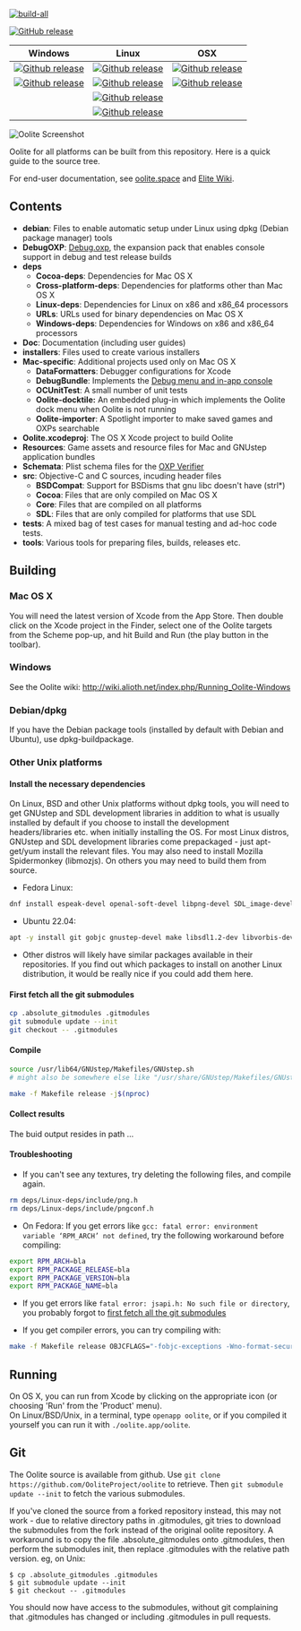 [![build-all](https://github.com/OoliteProject/oolite/actions/workflows/build-all.yml/badge.svg)](https://github.com/OoliteProject/oolite/actions/workflows/build-all.yml)

[![GitHub release](https://img.shields.io/github/release/OoliteProject/Oolite.svg)](https://github.com/OoliteProject/Oolite/releases/latest)
     

| Windows             | Linux               | OSX            |
|---------------------|---------------------|----------------|
| [![Github release](https://img.shields.io/github/downloads/OoliteProject/Oolite/latest/Oolite-1.90_x64.exe.svg)](https://github.com/OoliteProject/oolite/releases/latest) | [![Github release](https://img.shields.io/github/downloads/OoliteProject/Oolite/latest/oolite-1.90.linux-x86_64.tgz.svg)](https://github.com/OoliteProject/oolite/releases/latest) | [![Github release](https://img.shields.io/github/downloads/OoliteProject/Oolite/latest/oolite-1.90.zip.svg)](https://github.com/OoliteProject/oolite/releases/latest) |
[![Github release](https://img.shields.io/github/downloads/OoliteProject/Oolite/latest/Oolite-1.90_x86.exe.svg)](https://github.com/OoliteProject/oolite/releases/latest)| [![Github release](https://img.shields.io/github/downloads/OoliteProject/Oolite/latest/oolite-1.90.linux-x86.tgz.svg)](https://github.com/OoliteProject/oolite/releases/latest) | [![Github release](https://img.shields.io/github/downloads/OoliteProject/Oolite/latest/Oolite-1.90-Mac-TestRelease.zip.svg)](https://github.com/OoliteProject/oolite/releases/latest) |
| | [![Github release](https://img.shields.io/github/downloads/OoliteProject/Oolite/latest/oolite-1.90-test.linux-x86_64.tgz.svg)](https://github.com/OoliteProject/oolite/releases/latest) | |
| | [![Github release](https://img.shields.io/github/downloads/OoliteProject/Oolite/latest/oolite-1.90-test.linux-x86.tgz.svg)](https://github.com/OoliteProject/oolite/releases/latest) | |

![Oolite Screenshot](http://oolite.space/images/gallery/large/another_commander-210210_LeavingCoriolisAgain.png)

Oolite for all platforms can be built from this repository. Here is a quick
guide to the source tree.
 
For end-user documentation, see [oolite.space](http://www.oolite.space/) and
[Elite Wiki](http://wiki.alioth.net/index.php/Oolite_Main_Page).

## Contents
- **debian**:  Files to enable automatic setup under Linux using dpkg (Debian package manager) tools
- **DebugOXP**:  [Debug.oxp](http://wiki.alioth.net/index.php/Debug_OXP), the expansion pack that enables console support in debug and test release builds
- **deps**
   - **Cocoa-deps**:  Dependencies for Mac OS X
   - **Cross-platform-deps**:  Dependencies for platforms other than Mac OS X
   - **Linux-deps**:  Dependencies for Linux on x86 and x86_64 processors
   - **URLs**:  URLs used for binary dependencies on Mac OS X
   - **Windows-deps**:  Dependencies for Windows on x86 and x86_64 processors
- **Doc**:  Documentation (including user guides)
- **installers**:  Files used to create various installers
- **Mac-specific**:  Additional projects used only on Mac OS X
   - **DataFormatters**:  Debugger configurations for Xcode
   - **DebugBundle**:  Implements the [Debug menu and in-app console](http://wiki.alioth.net/index.php/Debug_OXP#Mac_OS_X-specific_features)
   - **OCUnitTest**:  A small number of unit tests
   - **Oolite-docktile:**  An embedded plug-in which implements the Oolite dock menu when Oolite is not running
   - **Oolite-importer**:  A Spotlight importer to make saved games and OXPs searchable
- **Oolite.xcodeproj**:  The OS X Xcode project to build Oolite
- **Resources**:  Game assets and resource files for Mac and GNUstep application bundles
- **Schemata**:  Plist schema files for the [OXP Verifier](http://wiki.alioth.net/index.php/OXP_howto#OXP_Verifier)
- **src**:  Objective-C and C sources, incuding header files
   - **BSDCompat**:  Support for BSDisms that gnu libc doesn't have (strl*)
   - **Cocoa**:  Files that are only compiled on Mac OS X
   - **Core**:  Files that are compiled on all platforms
   - **SDL**:  Files that are only compiled for platforms that use SDL
- **tests**:  A mixed bag of test cases for manual testing and ad-hoc code tests.
- **tools**:  Various tools for preparing files, builds, releases etc.

## Building
### Mac OS X
You will need the latest version of Xcode from the App Store.
Then double click on the Xcode project in the Finder, select one of the Oolite
targets from the Scheme pop-up, and hit Build and Run (the play button in the
toolbar).

### Windows
See the Oolite wiki:
http://wiki.alioth.net/index.php/Running_Oolite-Windows

### Debian/dpkg

If you have the Debian package tools (installed by default with
Debian and Ubuntu), use dpkg-buildpackage.

### Other Unix platforms

#### Install the necessary dependencies

On Linux, BSD and other Unix platforms without dpkg tools, you will need to
get GNUstep and SDL development libraries in addition to what is usually
installed by default if you choose to install the development
headers/libraries etc. when initially installing the OS. For most Linux
distros, GNUstep and SDL development libraries come prepackaged - just
apt-get/yum install the relevant files. You may also need to install Mozilla
Spidermonkey (libmozjs). On others you may need to build them from source.

- Fedora Linux:
```bash
dnf install espeak-devel openal-soft-devel libpng-devel SDL_image-devel gcc-objc nspr-devel sdl12-compat-devel SDL2-devel gnustep-base-devel gnustep-make
```
- Ubuntu 22.04:
```bash
apt -y install git gobjc gnustep-devel make libsdl1.2-dev libvorbis-dev libopenal-dev g++ libespeak-dev libnspr4-dev
```
- Other distros will likely have similar packages available in their repositories. If you find out which packages to install on another Linux distribution, it would be really nice if you could add them here.

#### First fetch all the git submodules
```bash
cp .absolute_gitmodules .gitmodules
git submodule update --init
git checkout -- .gitmodules
```

#### Compile
```bash
source /usr/lib64/GNUstep/Makefiles/GNUstep.sh
# might also be somewhere else like "/usr/share/GNUstep/Makefiles/GNUstep.sh"

make -f Makefile release -j$(nproc)
```
#### Collect results

The buid output resides in path ...


#### Troubleshooting

- If you can't see any textures, try deleting the following files, and compile again.
```bash
rm deps/Linux-deps/include/png.h
rm deps/Linux-deps/include/pngconf.h
```

- On Fedora: If you get errors like `gcc: fatal error: environment variable ‘RPM_ARCH’ not defined`, try the following workaround before compiling:
```bash
export RPM_ARCH=bla
export RPM_PACKAGE_RELEASE=bla
export RPM_PACKAGE_VERSION=bla
export RPM_PACKAGE_NAME=bla
```

- If you get errors like `fatal error: jsapi.h: No such file or directory`, you probably forgot to [first fetch all the git submodules](#first-fetch-all-the-git-submodules)

- If you get compiler errors, you can try compiling with:
```bash
make -f Makefile release OBJCFLAGS="-fobjc-exceptions -Wno-format-security" -j$(nproc)
```

## Running
On OS X, you can run from Xcode by clicking on the appropriate icon
(or choosing 'Run' from the 'Product' menu).  
On Linux/BSD/Unix, in a terminal, type `openapp oolite`, or if you compiled it yourself you can run it with `./oolite.app/oolite`.

## Git
The Oolite source is available from github.
Use `git clone https://github.com/OoliteProject/oolite`
to retrieve. Then `git submodule update --init`
to fetch the various submodules.

If you've cloned the source from a forked repository instead, this may
not work - due to relative directory paths in .gitmodules, git tries
to download the submodules from the fork instead of the original oolite
repository.  A workaround is to copy the file .absolute_gitmodules
onto .gitmodules, then perform the submodules init, then replace
.gitmodules with the relative path version.  eg, on Unix:

```
$ cp .absolute_gitmodules .gitmodules
$ git submodule update --init
$ git checkout -- .gitmodules
```

You should now have access to the submodules, without git complaining
that .gitmodules has changed or including .gitmodules in pull requests.
